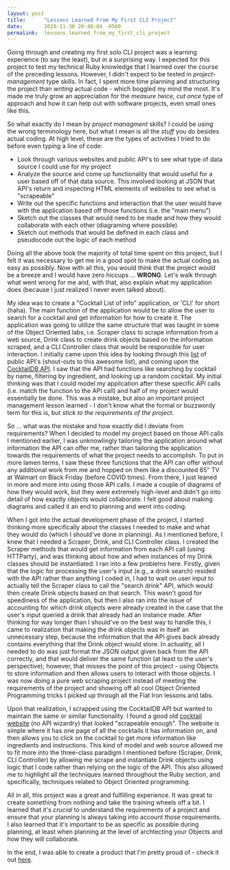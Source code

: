 ```yaml
---
layout: post
title:      "Lessons Learned From My First CLI Project"
date:       2020-11-30 20:40:04 -0500
permalink:  lessons_learned_from_my_first_cli_project
---
```



Going through and creating my first solo CLI project was a learning experience (to say the least), but in a surprising way. I expected for this project to test my technical Ruby knowledge that I learned over the course of the preceding lessons. However, I didn't expect to be tested in *project-management* type skills. In fact, I spent more time planning and structuring the project than *writing* actual code - which boggled my mind the most. It's made me truly grow an appreciation for the *measure twice, cut once* type of approach and how it can help out with software projects, even small ones like this.


So what exactly do I mean by *project managment* skills? I could be using the wrong terminology here, but what I mean is all the *stuff* you do besides actual coding. At high level, these are the types of activities I tried to do before even typing a line of code:
* Look through various websites and public API's to see what type of data source I could use for my project
* Analyze the source and come up functionality that would useful for a user based off of that data source. This involved looking at JSON that API's return and inspecting HTML elements of websites to see what is "scrapeable"
* Write out the specific functions and interaction that the user would have with the application based off those functions (i.e. the "main menu")
* Sketch out the classes that would need to be made and how they would collaborate with each other (diagraming where possible) 
* Sketch out methods that would be defined in each class and pseudocode out the logic of each method


Doing all the above took the majority of total time spent on this project, but I felt it was necessary to get me in a good spot to make the actual coding as easy as possibly. Now with all this, you would think that the project would be a breeze and I would have zero hiccups ... **WRONG**. Let's walk through what went wrong for me and, with that, also explain what my application does (because I just realized I never even talked about). 

My idea was to create a "Cocktail List of Info" application, or 'CLI' for short (haha). The main function of the application would be to allow the user to search for a cocktail and get information for how to create it. The application was going to utilize the same structure that was taught in some of the Object Oriented labs, i.e. Scraper class to scrape information from a web source, Drink class to create drink objects based on the information scraped, and a CLI Controller class that would be responsible for user interaction. I initially came upon this idea by looking through this [list](https://github.com/public-apis/public-apis) of public API's (shout-outs to this awesome list), and coming upon the [CocktailDB API](https://www.thecocktaildb.com/api.php). I saw that the API had functions like searching by cocktail by name, filtering by ingredient, and looking up a random cocktail. My initial thinking was that I could model my application after these specific API calls (i.e. match the function to the API call) and half of my project would essentially be done. This was a mistake, but also an important project management lesson learned - I don't know what the formal or buzzwordy term for this is, but *stick to the requirements of the project*. 

So ... what was the mistake and how exactly did I deviate from requirements? When I decided to model my project based on those API calls I mentioned earlier, I was unknowlingly tailoring the application around what information the API can offer me, rather than tailoring the application  towards the requirements of what the project needs to accomplish. To put in more lamen terms, I saw these three functions that the API can offer without any additional work from me and hopped on them like a discounted 65" TV at Walmart on Black Friday (before COVID times). From there, I just leaned in more and more into using those API calls. I made a couple of diagrams of how they would work, but they were extremely high-level and didn't go into detail of how exactly objects would collaborate. I felt good about making diagrams and called it an end to planning and went into coding. 

When I got into the actual development phase of the project, I started thinking more specifically about the classes I needed to make and what they would do (which I should've done in planning). As I mentioned before, I knew that I needed a Scraper, Drink, and CLI Controller class. I created the Scraper methods that would get information from each API call (using HTTParty), and was thinking about how and when instances of my Drink classes should be instantiated. I ran into a few problems here. Firstly, given that the logic for processing the user's input (e.g., a drink search) resided with the API rather than anything I coded in, I had to wait on user input to actually tell the Scraper class to call the "search drink" API, which would then create Drink objects based on that search. This wasn't good for speediness of the application, but then I also ran into the issue of accounting for which drink objects were already created in the case that the user's input queried a drink that already had an instance made. After thinking for way longer than I should've on the best way to handle this, I came to realization that making the drink objects was in itself an unnecessary step, because the information that the API gives back already contains everything that the Drink object would store. In actuality, all I needed to do was just format the JSON output given back from the API correctly, and that would deliver the same function (at least to the user's perspective); however, that misses the point of this project - using Objects to store information and then allows users to interact with those objects. I was now doing a pure web scraping project instead of meeting the requirements of the project and showing off all cool Object Oriented Programming tricks I picked up through all the Flat Iron lessons and labs.

Upon that realization, I scrapped using the CocktailDB API but wanted to maintain the same or similar functionality. I found a good old [cocktail website](https://uk.thebar.com/cocktail-recipes?seeAll=true) (no API wizardry) that looked "scrapeable enough". The website is simple where it has one page of all the cocktails it has information on, and then allows you to click on the cocktail to get more information like ingredients and instructions. This kind of model and web source allowed me to fit more into the three-class paradigm I mentioned before (Scraper, Drink, CLI Controller) by allowing me scrape and instantiate Drink objects using logic that I code rather than relying on the logic of the API. This also allowed me to highlight all the techniques learned throughout the Ruby section, and specifically, techniques related to Object Oriented programming. 

All in all, this project was a great and fulfilling experience. It was great to create something from nothing and take the training wheels off a bit. I learned that it's *crucial* to understand the requirements of a project and ensure that your planning is always taking into account those requirements. I also learned that it's important to be as specific as possible during planning, at least when planning at the level of archtecting your Objects and how they will collaborate.

In the end, I was able to create a product that I'm pretty proud of - check it out [here](https://github.com/damianmalysza/cocktail_cli). 


